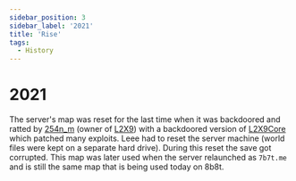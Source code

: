 ```yaml
---
sidebar_position: 3
sidebar_label: '2021'
title: 'Rise'
tags:
  - History
---
```


# 2021

The server's map was reset for the last time when it was backdoored and ratted by [254n_m](../Users/254n_m.md) (owner of [L2X9](../Servers/L2X9.md)) with a backdoored version of [L2X9Core](https://github.com/254nm/L2X9Core) which patched many exploits. Leee had to reset the server machine (world files were kept on a separate hard drive). During this reset the save got corrupted. This map was later used when the server relaunched as `7b7t.me` and is still the same map that is being used today on 8b8t. 